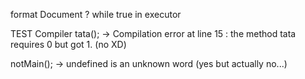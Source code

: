 format Document ?
while true in executor


TEST Compiler
tata(); -> Compilation error at line 15 : the method tata requires 0 but got 1. (no XD)

notMain(); -> undefined is an unknown word (yes but actually no...)
